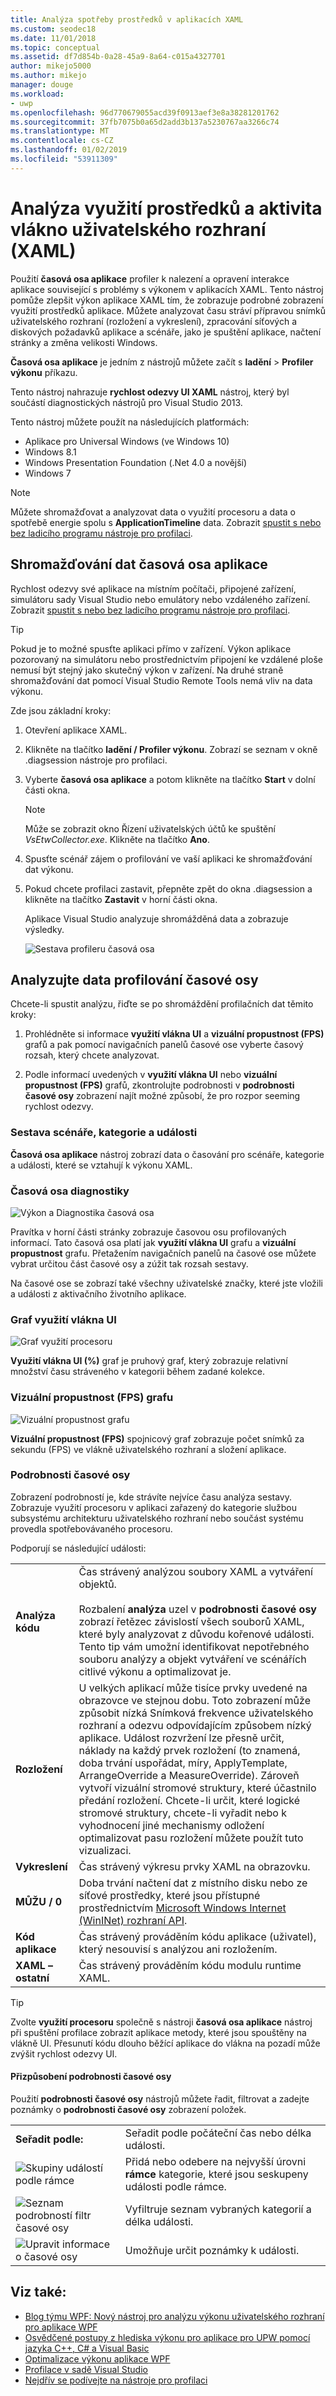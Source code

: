 ```yaml
---
title: Analýza spotřeby prostředků v aplikacích XAML
ms.custom: seodec18
ms.date: 11/01/2018
ms.topic: conceptual
ms.assetid: df7d854b-0a28-45a9-8a64-c015a4327701
author: mikejo5000
ms.author: mikejo
manager: douge
ms.workload:
- uwp
ms.openlocfilehash: 96d770679055acd39f0913aef3e8a38281201762
ms.sourcegitcommit: 37fb7075b0a65d2add3b137a5230767aa3266c74
ms.translationtype: MT
ms.contentlocale: cs-CZ
ms.lasthandoff: 01/02/2019
ms.locfileid: "53911309"
---
```

# <a name="analyze-resource-consumption-and-ui-thread-activity-xaml"></a>Analýza využití prostředků a aktivita vlákno uživatelského rozhraní (XAML)

Použití **časová osa aplikace** profiler k nalezení a opravení interakce aplikace související s problémy s výkonem v aplikacích XAML. Tento nástroj pomůže zlepšit výkon aplikace XAML tím, že zobrazuje podrobné zobrazení využití prostředků aplikace. Můžete analyzovat času stráví přípravou snímků uživatelského rozhraní (rozložení a vykreslení), zpracování síťových a diskových požadavků aplikace a scénáře, jako je spuštění aplikace, načtení stránky a změna velikosti Windows.

**Časová osa aplikace** je jedním z nástrojů můžete začít s **ladění** > **Profiler výkonu** příkazu.

Tento nástroj nahrazuje **rychlost odezvy UI XAML** nástroj, který byl součástí diagnostických nástrojů pro Visual Studio 2013.

Tento nástroj můžete použít na následujících platformách:

- Aplikace pro Universal Windows (ve Windows 10)
- Windows 8.1
- Windows Presentation Foundation (.Net 4.0 a novější)
- Windows 7

> [!NOTE]
> Můžete shromažďovat a analyzovat data o využití procesoru a data o spotřebě energie spolu s **ApplicationTimeline** data. Zobrazit [spustit s nebo bez ladicího programu nástroje pro profilaci](../profiling/running-profiling-tools-with-or-without-the-debugger.md).
  
## <a name="collect-application-timeline-data"></a>Shromažďování dat časová osa aplikace

Rychlost odezvy své aplikace na místním počítači, připojené zařízení, simulátoru sady Visual Studio nebo emulátory nebo vzdáleného zařízení. Zobrazit [spustit s nebo bez ladicího programu nástroje pro profilaci](../profiling/running-profiling-tools-with-or-without-the-debugger.md).

> [!TIP]
> Pokud je to možné spusťte aplikaci přímo v zařízení. Výkon aplikace pozorovaný na simulátoru nebo prostřednictvím připojení ke vzdálené ploše nemusí být stejný jako skutečný výkon v zařízení. Na druhé straně shromažďování dat pomocí Visual Studio Remote Tools nemá vliv na data výkonu.  

Zde jsou základní kroky:  

1. Otevření aplikace XAML.

2. Klikněte na tlačítko **ladění / Profiler výkonu**. Zobrazí se seznam v okně .diagsession nástroje pro profilaci.

3. Vyberte **časová osa aplikace** a potom klikněte na tlačítko **Start** v dolní části okna.

   > [!NOTE]
   > Může se zobrazit okno Řízení uživatelských účtů ke spuštění *VsEtwCollector.exe*. Klikněte na tlačítko **Ano**.

4. Spusťte scénář zájem o profilování ve vaší aplikaci ke shromažďování dat výkonu.

5. Pokud chcete profilaci zastavit, přepněte zpět do okna .diagsession a klikněte na tlačítko **Zastavit** v horní části okna.

   Aplikace Visual Studio analyzuje shromážděná data a zobrazuje výsledky.

   ![Sestava profileru časová osa](../profiling/media/timeline_base.png "TIMELINE_Base")

## <a name="analyze-timeline-profiling-data"></a>Analyzujte data profilování časové osy

Chcete-li spustit analýzu, řiďte se po shromáždění profilačních dat těmito kroky:  
  
1. Prohlédněte si informace **využití vlákna UI** a **vizuální propustnost (FPS)** grafů a pak pomocí navigačních panelů časové ose vyberte časový rozsah, který chcete analyzovat.  
  
2. Podle informací uvedených v **využití vlákna UI** nebo **vizuální propustnost (FPS)** grafů, zkontrolujte podrobnosti v **podrobnosti časové osy** zobrazení najít možné způsobí, že pro rozpor seeming rychlost odezvy.
  
### <a name="BKMK_Report_scenarios_categories_and_events"></a> Sestava scénáře, kategorie a události  

**Časová osa aplikace** nástroj zobrazí data o časování pro scénáře, kategorie a události, které se vztahují k výkonu XAML.  

### <a name="BKMK_Diagnostic_session_timeline"></a> Časová osa diagnostiky  

![Výkon a Diagnostika časová osa](../profiling/media/diaghub_timelinewithusermarks.png "DIAGHUB_TimelineWithUserMarks")  

Pravítka v horní části stránky zobrazuje časovou osu profilovaných informací. Tato časová osa platí jak **využití vlákna UI** grafu a **vizuální propustnost** grafu. Přetažením navigačních panelů na časové ose můžete vybrat určitou část časové osy a zúžit tak rozsah sestavy.  

Na časové ose se zobrazí také všechny uživatelské značky, které jste vložili a události z aktivačního životního aplikace.  

### <a name="BKMK_UI_thread_utilization_graph"></a> Graf využití vlákna UI

![Graf využití procesoru](../profiling/media/timeline_cpuutilization.png "TIMELINE_CpuUtilization")  

**Využití vlákna UI (%)** graf je pruhový graf, který zobrazuje relativní množství času stráveného v kategorii během zadané kolekce.  

### <a name="BKMK_Visual_throughput_FPS_graph"></a> Vizuální propustnost (FPS) grafu  

![Vizuální propustnost grafu](../profiling/media/timeline_visualthroughput.png "TIMELINE_VisualThroughput")  

**Vizuální propustnost (FPS)** spojnicový graf zobrazuje počet snímků za sekundu (FPS) ve vlákně uživatelského rozhraní a složení aplikace.  

### <a name="BKMK_Timeline_details_"></a> Podrobnosti časové osy  

Zobrazení podrobností je, kde strávíte nejvíce času analýza sestavy. Zobrazuje využití procesoru v aplikaci zařazený do kategorie službou subsystému architekturu uživatelského rozhraní nebo součást systému provedla spotřebovávaného procesoru.

Podporují se následující události:  

|||  
|-|-|  
|**Analýza kódu**|Čas strávený analýzou soubory XAML a vytváření objektů.<br /><br /> Rozbalení **analýza** uzel v **podrobnosti časové osy** zobrazí řetězec závislostí všech souborů XAML, které byly analyzovat z důvodu kořenové události. Tento tip vám umožní identifikovat nepotřebného souboru analýzy a objekt vytváření ve scénářích citlivé výkonu a optimalizovat je.|  
|**Rozložení**|U velkých aplikací může tisíce prvky uvedené na obrazovce ve stejnou dobu. Toto zobrazení může způsobit nízká Snímková frekvence uživatelského rozhraní a odezvu odpovídajícím způsobem nízký aplikace. Událost rozvržení lze přesně určit, náklady na každý prvek rozložení (to znamená, doba trvání uspořádat, míry, ApplyTemplate, ArrangeOverride a MeasureOverride). Zároveň vytvoří vizuální stromové struktury, které účastnilo předání rozložení. Chcete-li určit, které logické stromové struktury, chcete-li vyřadit nebo k vyhodnocení jiné mechanismy odložení optimalizovat pasu rozložení můžete použít tuto vizualizaci.|  
|**Vykreslení**|Čas strávený výkresu prvky XAML na obrazovku.|  
|**MŮŽU / 0**|Doba trvání načtení dat z místního disku nebo ze síťové prostředky, které jsou přístupné prostřednictvím [Microsoft Windows Internet (WinINet) rozhraní API](/windows/desktop/WinInet/portal).|  
|**Kód aplikace**|Čas strávený prováděním kódu aplikace (uživatel), který nesouvisí s analýzou ani rozložením.|  
|**XAML – ostatní**|Čas strávený prováděním kódu modulu runtime XAML.|  
  
> [!TIP]
> Zvolte **využití procesoru** společně s nástroji **časová osa aplikace** nástroj při spuštění profilace zobrazit aplikace metody, které jsou spouštěny na vlákně UI. Přesunutí kódu dlouho běžící aplikace do vlákna na pozadí může zvýšit rychlost odezvy UI.  
  
#### <a name="BKMK_Customizing_Timeline_details_"></a> Přizpůsobení podrobnosti časové osy  

Použití **podrobnosti časové osy** nástrojů můžete řadit, filtrovat a zadejte poznámky o **podrobnosti časové osy** zobrazení položek.  
  
|||  
|-|-|  
|**Seřadit podle:**|Seřadit podle počáteční čas nebo délka události.|  
|![Skupiny událostí podle rámce](../profiling/media/timeline_groupbyframes.png "TIMELINE_GroupByFrames")|Přidá nebo odebere na nejvyšší úrovni **rámce** kategorie, které jsou seskupeny události podle rámce.|  
|![Seznam podrobností filtr časové osy](../profiling/media/timeline_filter.png "TIMELINE_Filter")|Vyfiltruje seznam vybraných kategorií a délka události.|  
|![Upravit informace o časové osy](../profiling/media/timeline_viewsettings.png "TIMELINE_ViewSettings")|Umožňuje určit poznámky k události.|  
  
## <a name="see-also"></a>Viz také:

- [Blog týmu WPF: Nový nástroj pro analýzu výkonu uživatelského rozhraní pro aplikace WPF](https://blogs.msdn.microsoft.com/wpf/2015/01/16/new-ui-performance-analysis-tool-for-wpf-applications/)  
- [Osvědčené postupy z hlediska výkonu pro aplikace pro UPW pomocí jazyka C++, C# a Visual Basic](/previous-versions/windows/apps/hh750313\(v\=win.10\))
- [Optimalizace výkonu aplikace WPF](/dotnet/framework/wpf/advanced/optimizing-wpf-application-performance)  
- [Profilace v sadě Visual Studio](../profiling/index.md)  
- [Nejdřív se podívejte na nástroje pro profilaci](../profiling/profiling-feature-tour.md)
